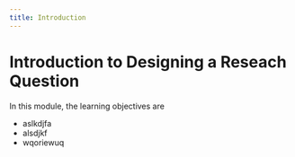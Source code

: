 ```yaml
---
title: Introduction
---
```


# Introduction to Designing a Reseach Question

In this module, the learning objectives are

* aslkdjfa
* alsdjkf
* wqoriewuq